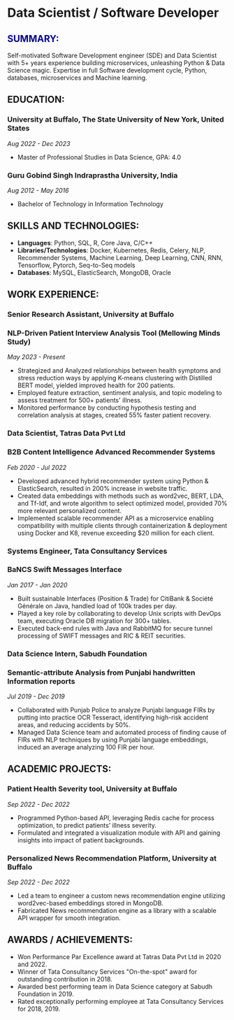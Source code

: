 # Data Scientist / Software Developer

<h2 style="color:#00008B;"> SUMMARY:</h2>
Self-motivated Software Development engineer (SDE) and Data Scientist with 5+ years experience building microservices, unleashing
Python & Data Science magic. Expertise in full Software development cycle, Python, databases, microservices and Machine learning.

## EDUCATION:
### University at Buffalo, The State University of New York, United States
_Aug 2022 - Dec 2023_
- Master of Professional Studies in Data Science, GPA: 4.0

### Guru Gobind Singh Indraprastha University, India
_Aug 2012 - May 2016_
- Bachelor of Technology in Information Technology

## SKILLS AND TECHNOLOGIES:
- **Languages**: Python, SQL, R, Core Java, C/C++
- **Libraries/Technologies**: Docker, Kubernetes, Redis, Celery, NLP, Recommender Systems, Machine Learning, Deep Learning, CNN, RNN, Tensorflow, Pytorch, Seq-to-Seq models
- **Databases**: MySQL, ElasticSearch, MongoDB, Oracle

## WORK EXPERIENCE:

### Senior Research Assistant, University at Buffalo 
### NLP-Driven Patient Interview Analysis Tool (Mellowing Minds Study)
_May 2023 - Present_  
- Strategized and Analyzed relationships between health symptoms and stress reduction ways by applying K-means clustering with Distilled BERT model, yielded improved health for 200 patients.
- Employed feature extraction, sentiment analysis, and topic modeling to assess treatment for 500+ patients' illness.
- Monitored performance by conducting hypothesis testing and correlation analysis at stages, created 55% faster patient recovery.

### Data Scientist, Tatras Data Pvt Ltd
### B2B Content Intelligence Advanced Recommender Systems
_Feb 2020 - Jul 2022_  
- Developed advanced hybrid recommender system using Python & ElasticSearch, resulted in 200% increase in website traffic.
- Created data embeddings with methods such as word2vec, BERT, LDA, and Tf-Idf, and wrote algorithm to select optimized model, provided 70% more relevant personalized content.
- Implemented scalable recommender API as a microservice enabling compatibility with multiple clients through containerization & deployment using Docker and K8, revenue exceeding $20 million for each client.

### Systems Engineer, Tata Consultancy Services
### BaNCS Swift Messages Interface 
_Jan 2017 - Jan 2020_  
- Built sustainable Interfaces (Position & Trade) for CitiBank & Société Générale on Java, handled load of 100k trades per day.
- Played a key role by collaborating to develop Unix scripts with DevOps team, executing Oracle DB migration for 300+ tables.
- Executed back-end rules with Java and RabbitMQ for secure tunnel processing of SWIFT messages and RIC & REIT securities.

### Data Science Intern, Sabudh Foundation
### Semantic-attribute Analysis from Punjabi handwritten Information reports
_Jul 2019 - Dec 2019_  
- Collaborated with Punjab Police to analyze Punjabi language FIRs by putting into practice OCR Tesseract, identifying high-risk accident areas, and reducing accidents by 50%.
- Managed Data Science team and automated process of finding cause of FIRs with NLP techniques by using Punjabi language embeddings, induced an average analyzing 100 FIR per hour.

## ACADEMIC PROJECTS:

### Patient Health Severity tool, University at Buffalo
_Sep 2022 - Dec 2022_
- Programmed Python-based API, leveraging Redis cache for process optimization, to predict patients’ illness severity.
- Formulated and integrated a visualization module with API and gaining insights into impact of patient backgrounds.

### Personalized News Recommendation Platform, University at Buffalo
_Sep 2022 - Dec 2022_
- Led a team to engineer a custom news recommendation engine utilizing word2vec-based embeddings stored in MongoDB.
- Fabricated News recommendation engine as a library with a scalable API wrapper for smooth integration.

## AWARDS / ACHIEVEMENTS:
- Won Performance Par Excellence award at Tatras Data Pvt Ltd in 2020 and 2022.
- Winner of Tata Consultancy Services "On-the-spot" award for outstanding contribution in 2018.
- Awarded best performing team in Data Science category at Sabudh Foundation in 2019.
- Rated exceptionally performing employee at Tata Consultancy Services for 2018, 2019.
